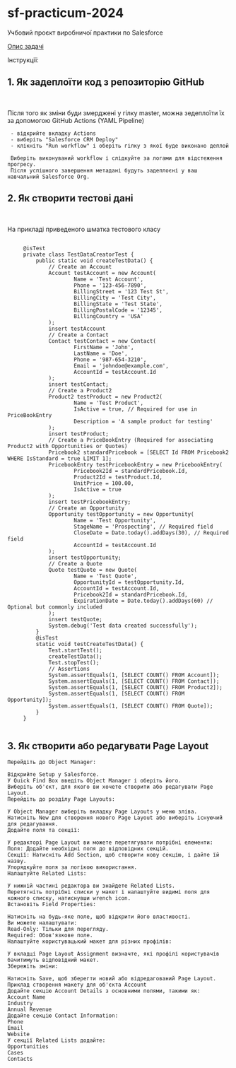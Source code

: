 # sf-practicum-2024
Учбовий проєкт виробничої практики по Salesforce

[Опис задачі](https://docs.google.com/document/d/1Zj1pv4o84AQMehs_TjTEMYZ4R4DNCahExgIJDkcW5_Y/edit?usp=sharing)


Інструкції: 
 
  <h2>1. Як задеплоїти код з репозиторію GitHub</h2></br>
  
   Після того як зміни буди змерджені у гілку master, можна зедеплоїти їх за допомогою GitHub Actions (YAML Pipeline)
     
     - відкрийте вкладку Actions
     - виберіть "Salesforce CRM Deploy"
     - клікніть "Run workflow" і оберіть гілку з якої буде виконано деплой
     
     Виберіть виконуваний workflow і слідкуйте за логами для відстеження прогресу.
     Після успішного завершення метадані будуть задеплоєні у ваш навчальний Salesforce Org.

  <h2>2. Як створити тестові дані</h2></br>
  
   На прикладі приведеного шматка тестового класу

   
   <code>
     @isTest
     private class TestDataCreatorTest {
         public static void createTestData() {
             // Create an Account
             Account testAccount = new Account(
                     Name = 'Test Account',
                     Phone = '123-456-7890',
                     BillingStreet = '123 Test St',
                     BillingCity = 'Test City',
                     BillingState = 'Test State',
                     BillingPostalCode = '12345',
                     BillingCountry = 'USA'
             );
             insert testAccount
             // Create a Contact
             Contact testContact = new Contact(
                     FirstName = 'John',
                     LastName = 'Doe',
                     Phone = '987-654-3210',
                     Email = 'johndoe@example.com',
                     AccountId = testAccount.Id
             );
             insert testContact;   
             // Create a Product2
             Product2 testProduct = new Product2(
                     Name = 'Test Product',
                     IsActive = true, // Required for use in PriceBookEntry
                     Description = 'A sample product for testing'
             );
             insert testProduct;
             // Create a PriceBookEntry (Required for associating Product2 with Opportunities or Quotes)
             Pricebook2 standardPricebook = [SELECT Id FROM Pricebook2 WHERE IsStandard = true LIMIT 1];
             PricebookEntry testPricebookEntry = new PricebookEntry(
                     Pricebook2Id = standardPricebook.Id,
                     Product2Id = testProduct.Id,
                     UnitPrice = 100.00,
                     IsActive = true
             );
             insert testPricebookEntry;
             // Create an Opportunity
             Opportunity testOpportunity = new Opportunity(
                     Name = 'Test Opportunity',
                     StageName = 'Prospecting', // Required field
                     CloseDate = Date.today().addDays(30), // Required field
                     AccountId = testAccount.Id
             );
             insert testOpportunity;
             // Create a Quote
             Quote testQuote = new Quote(
                     Name = 'Test Quote',
                     OpportunityId = testOpportunity.Id,
                     AccountId = testAccount.Id,
                     Pricebook2Id = standardPricebook.Id,
                     ExpirationDate = Date.today().addDays(60) // Optional but commonly included
             );
             insert testQuote;
             System.debug('Test data created successfully');
         }
         @isTest
         static void testCreateTestData() {
             Test.startTest();
             createTestData();
             Test.stopTest();
             // Assertions
             System.assertEquals(1, [SELECT COUNT() FROM Account]);
             System.assertEquals(1, [SELECT COUNT() FROM Contact]);
             System.assertEquals(1, [SELECT COUNT() FROM Product2]);
             System.assertEquals(1, [SELECT COUNT() FROM Opportunity]);
             System.assertEquals(1, [SELECT COUNT() FROM Quote]);
         }
     }
   </code>

   <h2>3. Як створити або редагувати Page Layout</h2>
   
    Перейдіть до Object Manager:
    
    Відкрийте Setup у Salesforce.
    У Quick Find Box введіть Object Manager і оберіть його.
    Виберіть об'єкт, для якого ви хочете створити або редагувати Page Layout.
    Перейдіть до розділу Page Layouts:
    
    У Object Manager виберіть вкладку Page Layouts у меню зліва.
    Натисніть New для створення нового Page Layout або виберіть існуючий для редагування.
    Додайте поля та секції:
    
    У редакторі Page Layout ви можете перетягувати потрібні елементи:
    Поля: Додайте необхідні поля до відповідних секцій.
    Секції: Натисніть Add Section, щоб створити нову секцію, і дайте їй назву.
    Упорядкуйте поля за логікою використання.
    Налаштуйте Related Lists:
    
    У нижній частині редактора ви знайдете Related Lists.
    Перетягніть потрібні списки у макет і налаштуйте видимі поля для кожного списку, натиснувши wrench icon.
    Встановіть Field Properties:
    
    Натисніть на будь-яке поле, щоб відкрити його властивості.
    Ви можете налаштувати:
    Read-Only: Тільки для перегляду.
    Required: Обов'язкове поле.
    Налаштуйте користувацький макет для різних профілів:
    
    У вкладці Page Layout Assignment визначте, які профілі користувачів бачитимуть відповідний макет.
    Збережіть зміни:
    
    Натисніть Save, щоб зберегти новий або відредагований Page Layout.
    Приклад створення макету для об'єкта Account
    Додайте секцію Account Details з основними полями, такими як:
    Account Name
    Industry
    Annual Revenue
    Додайте секцію Contact Information:
    Phone
    Email
    Website
    У секції Related Lists додайте:
    Opportunities
    Cases
    Contacts
